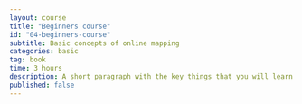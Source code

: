 ```yaml
---
layout: course
title: "Beginners course"
id: "04-beginners-course"
subtitle: Basic concepts of online mapping
categories: basic
tag: book
time: 3 hours
description: A short paragraph with the key things that you will learn in this lesson.
published: false
---
```

